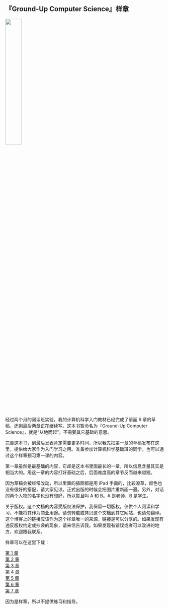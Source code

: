 <div class="inner">
<h2>『Ground-Up Computer Science』样章</h2>
<p><img src="https://www.yinwang.org/images/gucs-cover.jpg" width="32%" /></p>
<p>经过两个月的阅读班实验，我的计算机科学入门教材已经完成了前面 6 章的草稿，还剩最后两章正在继续写。这本书暂命名为『Ground-Up Computer Science』，就是“从地而起”，不需要其它基础的意思。</p>
<p>完善这本书，到最后发表肯定需要更多时间，所以我先把第一章的草稿发布在这里，提供给大家作为入门学习之用。准备参加计算机科学基础班的同学，也可以通过这个样章预习第一课的内容。</p>
<p>第一章虽然是最基础的内容，它却是这本书里面最长的一章，所以信息含量其实是相当大的。用这一章的内容打好基础之后，后面难度高的章节反而越来越短。</p>
<p>因为草稿会被经常改动，所以里面的插图都是用 iPad 手画的，比较潦草，颜色也没有很好的搭配，请大家见谅。正式出版的时候会把图片重新画一遍。另外，对话的两个人物的名字也没有想好，所以暂且叫 A 和 B。A 是老师，B 是学生。</p>
<p>关于版权。这个文档的内容受版权法保护，我保留一切版权。仅供个人阅读和学习，不能将其作为商业用途。请勿转载或拷贝这个文档到其它网站，也请勿翻译。这个博客上的链接应该作为这个样章唯一的来源，链接是可以分享的。如果发现有违反版权约定或抄袭的现象，请来信告诉我。如果发现有错误或者可以改进的地方，欢迎跟我联系。</p>
<p>样章可以在这里下载：</p>
<p><a href="https://www.yinwang.org/resources/gucs-sample-chapter1.pdf">第 1 章</a><br />
<a href="https://www.yinwang.org/resources/gucs-sample-chapter2.pdf">第 2 章</a><br />
<a href="https://www.yinwang.org/resources/gucs-sample-chapter3.pdf">第 3 章</a><br />
<a href="https://www.yinwang.org/resources/gucs-sample-chapter4.pdf">第 4 章</a><br />
<a href="https://www.yinwang.org/resources/gucs-sample-chapter5.pdf">第 5 章</a><br />
<a href="https://www.yinwang.org/resources/gucs-sample-chapter6.pdf">第 6 章</a><br />
<a href="https://www.yinwang.org/resources/gucs-sample-chapter7.pdf">第 7 章</a></p>
<p>因为是样章，所以不提供练习和指导。</p>
</div>
    